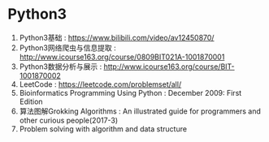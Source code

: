 # Python3
01. Python3基础 : https://www.bilibili.com/video/av12450870/<br />
02. Python3网络爬虫与信息提取 : http://www.icourse163.org/course/0809BIT021A-1001870001<br />
03. Python3数据分析与展示 : http://www.icourse163.org/course/BIT-1001870002<br />
04. LeetCode : https://leetcode.com/problemset/all/<br />
05. Bioinformatics Programming Using Python : December 2009: First Edition<br />
06. 算法图解Grokking Algorithms : An illustrated guide for programmers and other curious people(2017-3)<br />
07. Problem solving with algorithm and data structure <br />
